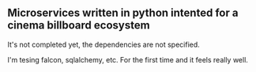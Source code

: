 Microservices written in python intented for  a cinema billboard ecosystem
---

It's not completed yet, the dependencies are not specified.

I'm tesing falcon, sqlalchemy, etc. For the first time and it feels really well.

